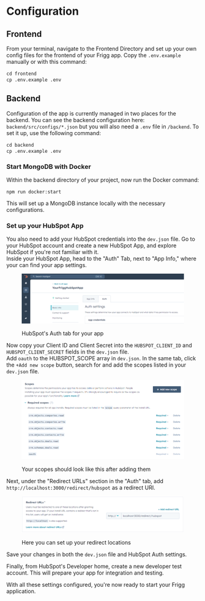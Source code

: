 # Configuration

## Frontend

From your terminal, navigate to the Frontend Directory and set up your own config files for the frontend of your Frigg app. Copy the `.env.example` manually or with this command:

```
cd frontend
cp .env.example .env
```

## Backend

Configuration of the app is currently managed in two places for the backend. You can see the backend configuration here: `backend/src/configs/*.json` but you will also need a `.env` file in `/backend`. To set it up, use the following command:

```
cd backend
cp .env.example .env
```

### Start MongoDB with Docker

Within the backend directory of your project, now run the Docker command:

```
npm run docker:start
```

This will set up a MongoDB instance locally with the necessary configurations.

### Set up your HubSpot App

You also need to add your HubSpot credentials into the `dev.json` file. Go to your HubSpot account and create a new HubSpot App, and explore HubSpot if you're not familiar with it.\
Inside your HubSpot App, head to the "Auth" Tab, next to "App Info," where your can find your app settings.&#x20;

<figure><img src="../../.gitbook/assets/image (5).png" alt=""><figcaption><p>HubSpot's Auth tab for your app</p></figcaption></figure>

Now copy your Client ID and Client Secret into the  `HUBSPOT_CLIENT_ID` and `HUBSPOT_CLIENT_SECRET` fields in the `dev.json` file.\
Add `oauth` to the HUBSPOT\_SCOPE array in `dev.json`. In the same tab, click the `+Add new scope` button, search for and add the scopes listed in your `dev.json` file.

<figure><img src="../../.gitbook/assets/image (6).png" alt=""><figcaption><p>Your scopes should look like this after adding them</p></figcaption></figure>

Next, under the "Redirect URLs" section in the "Auth" tab, add `http://localhost:3000/redirect/hubspot` as a redirect URI.

<figure><img src="../../.gitbook/assets/image (7).png" alt=""><figcaption><p>Here you can set up your redirect locations</p></figcaption></figure>

Save your changes in both the `dev.json` file and HubSpot Auth settings.

Finally, from HubSpot's Developer home, create a new developer test account. This will prepare your app for integration and testing.

With all these settings configured, you're now ready to  start your Frigg application.

